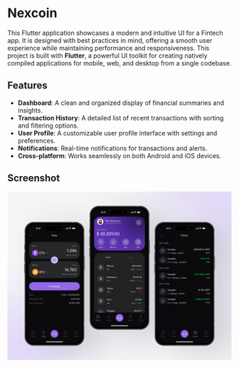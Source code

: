# Nexcoin

This Flutter application showcases a modern and intuitive UI for a Fintech app. It is designed with best practices in mind, offering a smooth user experience while maintaining performance and responsiveness. This project is built with **Flutter**, a powerful UI toolkit for creating natively compiled applications for mobile, web, and desktop from a single codebase.

## Features

- **Dashboard**: A clean and organized display of financial summaries and insights.
- **Transaction History**: A detailed list of recent transactions with sorting and filtering options.
- **User Profile**: A customizable user profile interface with settings and preferences.
- **Notifications**: Real-time notifications for transactions and alerts.
- **Cross-platform**: Works seamlessly on both Android and iOS devices.

## Screenshot

![banner](ressources/nexcoin%20banner.jpg)